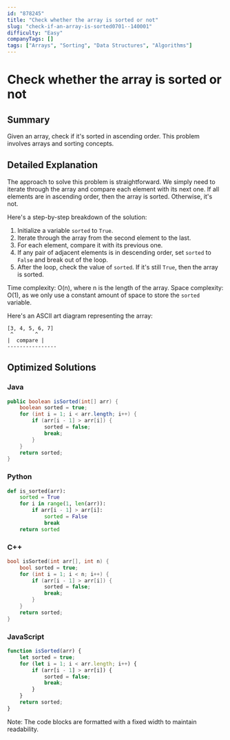 ```yaml
---
id: "878245"
title: "Check whether the array is sorted or not"
slug: "check-if-an-array-is-sorted0701--140001"
difficulty: "Easy"
companyTags: []
tags: ["Arrays", "Sorting", "Data Structures", "Algorithms"]
---
```


**Check whether the array is sorted or not**
======================================

## Summary
Given an array, check if it's sorted in ascending order. This problem involves arrays and sorting concepts.

## Detailed Explanation
The approach to solve this problem is straightforward. We simply need to iterate through the array and compare each element with its next one. If all elements are in ascending order, then the array is sorted. Otherwise, it's not.

Here's a step-by-step breakdown of the solution:

1. Initialize a variable `sorted` to `True`.
2. Iterate through the array from the second element to the last.
3. For each element, compare it with its previous one.
4. If any pair of adjacent elements is in descending order, set `sorted` to `False` and break out of the loop.
5. After the loop, check the value of `sorted`. If it's still `True`, then the array is sorted.

Time complexity: O(n), where n is the length of the array.
Space complexity: O(1), as we only use a constant amount of space to store the `sorted` variable.

Here's an ASCII art diagram representing the array:
```
[3, 4, 5, 6, 7]
 ^       ^
|  compare |
----------------
```

## Optimized Solutions

### Java
```java
public boolean isSorted(int[] arr) {
    boolean sorted = true;
    for (int i = 1; i < arr.length; i++) {
        if (arr[i - 1] > arr[i]) {
            sorted = false;
            break;
        }
    }
    return sorted;
}
```

### Python
```python
def is_sorted(arr):
    sorted = True
    for i in range(1, len(arr)):
        if arr[i - 1] > arr[i]:
            sorted = False
            break
    return sorted
```

### C++
```cpp
bool isSorted(int arr[], int n) {
    bool sorted = true;
    for (int i = 1; i < n; i++) {
        if (arr[i - 1] > arr[i]) {
            sorted = false;
            break;
        }
    }
    return sorted;
}
```

### JavaScript
```javascript
function isSorted(arr) {
    let sorted = true;
    for (let i = 1; i < arr.length; i++) {
        if (arr[i - 1] > arr[i]) {
            sorted = false;
            break;
        }
    }
    return sorted;
}
```

Note: The code blocks are formatted with a fixed width to maintain readability.